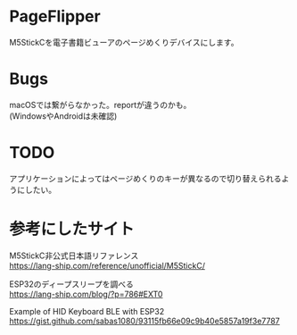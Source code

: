 # PageFlipper

M5StickCを電子書籍ビューアのページめくりデバイスにします。

# Bugs

macOSでは繋がらなかった。reportが違うのかも。  
(WindowsやAndroidは未確認)

# TODO

アプリケーションによってはページめくりのキーが異なるので切り替えられるようにしたい。

# 参考にしたサイト

M5StickC非公式日本語リファレンス  
https://lang-ship.com/reference/unofficial/M5StickC/

ESP32のディープスリープを調べる  
https://lang-ship.com/blog/?p=786#EXT0

Example of HID Keyboard BLE with ESP32  
https://gist.github.com/sabas1080/93115fb66e09c9b40e5857a19f3e7787

